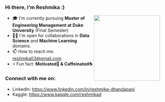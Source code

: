 ### Hi there, I'm Reshmika :)

<img align='right' src="https://user-images.githubusercontent.com/54103472/93662605-ed2a0a00-fa7e-11ea-8e87-33298419156c.jpg" width="215">

- 🎓 I'm currently pursuing **Master of Engineering Management at Duke University** (Final Semester)
- 🤝🏻 I'm open for collaborations in **Data Science** and **Machine Learning** domains.
- 📫 How to reach me: reshmika03@gmail.com 
- ⚡ Fun fact: **Motivated💪 & Caffeinated☕**

### Connect with me on:
- LinkedIn: https://www.linkedin.com/in/reshmika-dhandapani
- Kaggle: https://www.kaggle.com/reshmikad
